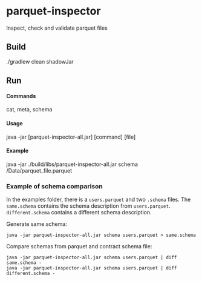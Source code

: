 # parquet-inspector

Inspect, check and validate parquet files

## Build
./gradlew clean shadowJar

## Run

#### Commands
cat, meta, schema

#### Usage
java -jar [parquet-inspector-all.jar] [command] [file]

#### Example
java -jar ./build/libs/parquet-inspector-all.jar schema /Data/parquet_file.parquet

### Example of schema comparison
In the examples folder, there is a `users.parquet` and two `.schema` files. The `same.schema` contains the schema description from `users.parquet`. `different.schema` contains a different schema description.

Generate same.schema:
```
java -jar parquet-inspector-all.jar schema users.parquet > same.schema
```

Compare schemas from parquet and contract schema file:
~~~~
java -jar parquet-inspector-all.jar schema users.parquet | diff same.schema -
java -jar parquet-inspector-all.jar schema users.parquet | diff different.schema -
~~~~ 

